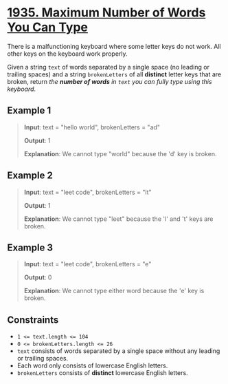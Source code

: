 # [1935. Maximum Number of Words You Can Type](https://leetcode.com/problems/maximum-number-of-words-you-can-type/description)

There is a malfunctioning keyboard where some letter keys do not work. All other keys on the keyboard work properly.

Given a string `text` of words separated by a single space (no leading or trailing spaces) and a string `brokenLetters` of all **distinct** letter keys that are broken, return *the **number of words** in `text` you can fully type using this keyboard*.

## Example 1

> **Input**: text = "hello world", brokenLetters = "ad"
>
> **Output**: 1
>
> **Explanation**: We cannot type "world" because the 'd' key is broken.

## Example 2

> **Input**: text = "leet code", brokenLetters = "lt"
>
> **Output**: 1
>
> **Explanation**: We cannot type "leet" because the 'l' and 't' keys are broken.

## Example 3

> **Input**: text = "leet code", brokenLetters = "e"
>
> **Output**: 0
>
> **Explanation**: We cannot type either word because the 'e' key is broken.
 

## Constraints

- `1 <= text.length <= 104`
- `0 <= brokenLetters.length <= 26`
- `text` consists of words separated by a single space without any leading or trailing spaces.
- Each word only consists of lowercase English letters.
- `brokenLetters` consists of **distinct** lowercase English letters.